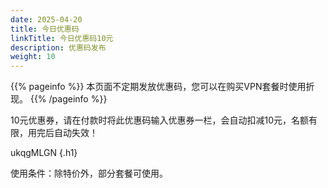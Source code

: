 ```yaml
---
date: 2025-04-20
title: 今日优惠码
linkTitle: 今日优惠码10元
description: 优惠码发布
weight: 10
---
```

{{% pageinfo %}}
本页面不定期发放优惠码，您可以在购买VPN套餐时使用折现。
{{% /pageinfo %}}

10元优惠券，请在付款时将此优惠码输入优惠券一栏，会自动扣减10元，名额有限，用完后自动失效！

ukqgMLGN
{.h1}

使用条件：除特价外，部分套餐可使用。




